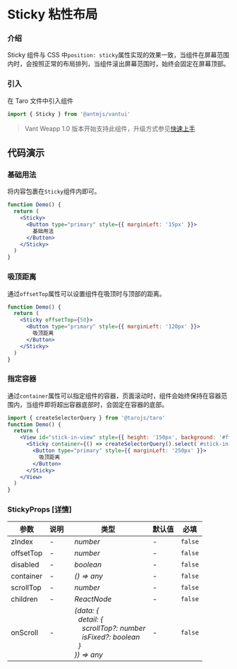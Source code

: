 # Sticky 粘性布局

### 介绍

Sticky 组件与 CSS 中`position: sticky`属性实现的效果一致，当组件在屏幕范围内时，会按照正常的布局排列，当组件滚出屏幕范围时，始终会固定在屏幕顶部。

### 引入

在 Taro 文件中引入组件

```js
import { Sticky } from '@antmjs/vantui'
```

> Vant Weapp 1.0 版本开始支持此组件，升级方式参见[快速上手](#/quickstart)

## 代码演示

### 基础用法

将内容包裹在`Sticky`组件内即可。

```jsx
function Demo() {
  return (
    <Sticky>
      <Button type="primary" style={{ marginLeft: '15px' }}>
        基础用法
      </Button>
    </Sticky>
  )
}
```

### 吸顶距离

通过`offsetTop`属性可以设置组件在吸顶时与顶部的距离。

```jsx
function Demo() {
  return (
    <Sticky offsetTop={50}>
      <Button type="primary" style={{ marginLeft: '120px' }}>
        吸顶距离
      </Button>
    </Sticky>
  )
}
```

### 指定容器

通过`container`属性可以指定组件的容器，页面滚动时，组件会始终保持在容器范围内，当组件即将超出容器底部时，会固定在容器的底部。

```jsx
import { createSelectorQuery } from '@tarojs/taro'
function Demo() {
  return (
    <View id="stick-in-view" style={{ height: '150px', background: '#fff' }}>
      <Sticky container={() => createSelectorQuery().select(`#stick-in-view`)}>
        <Button type="primary" style={{ marginLeft: '250px' }}>
          吸顶距离
        </Button>
      </Sticky>
    </View>
  )
}
```

### StickyProps [[详情]](https://github.com/AntmJS/vantui/tree/main/packages/vantui/types/sticky.d.ts)

| 参数      | 说明 | 类型                                                                                                                                                                                                                                                                         | 默认值 | 必填    |
| --------- | ---- | ---------------------------------------------------------------------------------------------------------------------------------------------------------------------------------------------------------------------------------------------------------------------------- | ------ | ------- |
| zIndex    | -    | _&nbsp;&nbsp;number<br/>_                                                                                                                                                                                                                                                    | -      | `false` |
| offsetTop | -    | _&nbsp;&nbsp;number<br/>_                                                                                                                                                                                                                                                    | -      | `false` |
| disabled  | -    | _&nbsp;&nbsp;boolean<br/>_                                                                                                                                                                                                                                                   | -      | `false` |
| container | -    | _&nbsp;&nbsp;()&nbsp;=>&nbsp;any<br/>_                                                                                                                                                                                                                                       | -      | `false` |
| scrollTop | -    | _&nbsp;&nbsp;number<br/>_                                                                                                                                                                                                                                                    | -      | `false` |
| children  | -    | _&nbsp;&nbsp;ReactNode<br/>_                                                                                                                                                                                                                                                 | -      | `false` |
| onScroll  | -    | _&nbsp;&nbsp;(data:&nbsp;{<br/>&nbsp;&nbsp;&nbsp;&nbsp;detail:&nbsp;{<br/>&nbsp;&nbsp;&nbsp;&nbsp;&nbsp;&nbsp;scrollTop?:&nbsp;number<br/>&nbsp;&nbsp;&nbsp;&nbsp;&nbsp;&nbsp;isFixed?:&nbsp;boolean<br/>&nbsp;&nbsp;&nbsp;&nbsp;}<br/>&nbsp;&nbsp;})&nbsp;=>&nbsp;any<br/>_ | -      | `false` |
